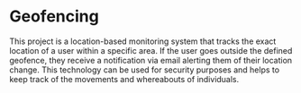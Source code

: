# Geofencing

This project is a location-based monitoring system that tracks the exact location of a user within a specific
area. If the user goes outside the defined geofence, they receive a notification via email alerting them of
their location change. This technology can be used for security purposes and helps to keep track of the
movements and whereabouts of individuals.
